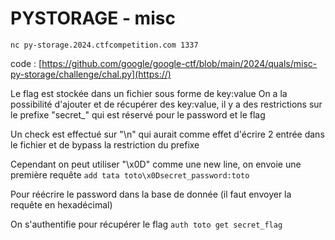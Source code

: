 # PYSTORAGE - misc

```nc py-storage.2024.ctfcompetition.com 1337```

code : [https://github.com/google/google-ctf/blob/main/2024/quals/misc-py-storage/challenge/chal.py](https://)

Le flag est stockée dans un fichier sous forme de key:value
On a la possibilité d'ajouter et de récupérer des key:value, il y a des restrictions sur le prefixe "secret_" qui est réservé pour le password et le flag

Un check est effectué sur "\n" qui aurait comme effet d'écrire 2 entrée dans le fichier et de bypass la restriction du prefixe

Cependant on peut utiliser "\x0D" comme une new line, on envoie une première requête
```add tata toto\x0Dsecret_password:toto```

Pour réécrire le password dans la base de donnée (il faut envoyer la requête en hexadécimal)

On s'authentifie pour récupérer le flag
```auth toto get secret_flag```
